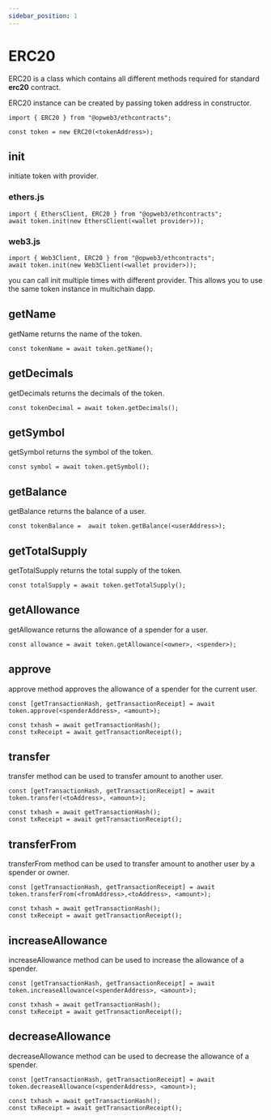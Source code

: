```yaml
---
sidebar_position: 1
---
```


# ERC20

ERC20 is a class which contains all different methods required for standard **erc20** contract.

ERC20 instance can be created by passing token address in constructor. 

```
import { ERC20 } from "@opweb3/ethcontracts";

const token = new ERC20(<tokenAddress>);
```

## init

initiate token with provider.

### ethers.js

```
import { EthersClient, ERC20 } from "@opweb3/ethcontracts";
await token.init(new EthersClient(<wallet provider>));
```

### web3.js

```
import { Web3Client, ERC20 } from "@opweb3/ethcontracts";
await token.init(new Web3Client(<wallet provider>));
```

you can call init multiple times with different provider. This allows you to use the same token instance in multichain dapp.

## getName

getName returns the name of the token.

```
const tokenName = await token.getName();
```
## getDecimals

getDecimals returns the decimals of the token.

```
const tokenDecimal = await token.getDecimals();
```
## getSymbol

getSymbol returns the symbol of the token.

```
const symbol = await token.getSymbol();
```

## getBalance

getBalance returns the balance of a user.

```
const tokenBalance =  await token.getBalance(<userAddress>);
```

## getTotalSupply

getTotalSupply returns the total supply of the token.

```
const totalSupply = await token.getTotalSupply();
```
 
## getAllowance

getAllowance returns the allowance of a spender for a user.

```
const allowance = await token.getAllowance(<owner>, <spender>);
```

## approve

approve method approves the allowance of a spender for the current user.

```
const [getTransactionHash, getTransactionReceipt] = await token.approve(<spenderAddress>, <amount>);

const txhash = await getTransactionHash();
const txReceipt = await getTransactionReceipt();
```

## transfer

transfer method can be used to transfer amount to another user.

```
const [getTransactionHash, getTransactionReceipt] = await token.transfer(<toAddress>, <amount>);

const txhash = await getTransactionHash();
const txReceipt = await getTransactionReceipt();
```

## transferFrom

transferFrom method can be used to transfer amount to another user by a spender or owner.

```
const [getTransactionHash, getTransactionReceipt] = await token.transferFrom(<fromAddress>,<toAddress>, <amount>);

const txhash = await getTransactionHash();
const txReceipt = await getTransactionReceipt();
```

## increaseAllowance

increaseAllowance method can be used to increase the allowance of a spender.

```
const [getTransactionHash, getTransactionReceipt] = await token.increaseAllowance(<spenderAddress>, <amount>);

const txhash = await getTransactionHash();
const txReceipt = await getTransactionReceipt();
```

## decreaseAllowance

decreaseAllowance method can be used to decrease the allowance of a spender.

```
const [getTransactionHash, getTransactionReceipt] = await token.decreaseAllowance(<spenderAddress>, <amount>);

const txhash = await getTransactionHash();
const txReceipt = await getTransactionReceipt();
```
